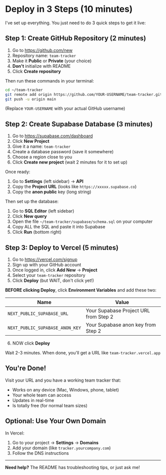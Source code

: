 # Deploy in 3 Steps (10 minutes)

I've set up everything. You just need to do 3 quick steps to get it live:

## Step 1: Create GitHub Repository (2 minutes)

1. Go to https://github.com/new
2. Repository name: `team-tracker`
3. Make it **Public** or **Private** (your choice)
4. **Don't** initialize with README
5. Click **Create repository**

Then run these commands in your terminal:

```bash
cd ~/team-tracker
git remote add origin https://github.com/YOUR-USERNAME/team-tracker.git
git push -u origin main
```

(Replace `YOUR-USERNAME` with your actual GitHub username)

## Step 2: Create Supabase Database (3 minutes)

1. Go to https://supabase.com/dashboard
2. Click **New Project**
3. Give it a name: `team-tracker`
4. Create a database password (save it somewhere)
5. Choose a region close to you
6. Click **Create new project** (wait 2 minutes for it to set up)

Once ready:
1. Go to **Settings** (left sidebar) → **API**
2. Copy the **Project URL** (looks like `https://xxxxx.supabase.co`)
3. Copy the **anon public** key (long string)

Then set up the database:
1. Go to **SQL Editor** (left sidebar)
2. Click **New query**
3. Open the file `~/team-tracker/supabase/schema.sql` on your computer
4. Copy ALL the SQL and paste it into Supabase
5. Click **Run** (bottom right)

## Step 3: Deploy to Vercel (5 minutes)

1. Go to https://vercel.com/signup
2. Sign up with your GitHub account
3. Once logged in, click **Add New** → **Project**
4. Select your `team-tracker` repository
5. Click **Deploy** (but WAIT, don't click yet!)

**BEFORE clicking Deploy**, click **Environment Variables** and add these two:

| Name | Value |
|------|-------|
| `NEXT_PUBLIC_SUPABASE_URL` | Your Supabase Project URL from Step 2 |
| `NEXT_PUBLIC_SUPABASE_ANON_KEY` | Your Supabase anon key from Step 2 |

6. NOW click **Deploy**

Wait 2-3 minutes. When done, you'll get a URL like `team-tracker.vercel.app`

## You're Done!

Visit your URL and you have a working team tracker that:
- Works on any device (Mac, Windows, phone, tablet)
- Your whole team can access
- Updates in real-time
- Is totally free (for normal team sizes)

## Optional: Use Your Own Domain

In Vercel:
1. Go to your project → **Settings** → **Domains**
2. Add your domain (like `tracker.yourcompany.com`)
3. Follow the DNS instructions

---

**Need help?** The README has troubleshooting tips, or just ask me!
